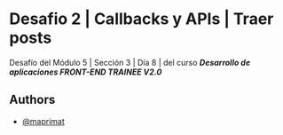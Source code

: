 # Desafio 2 | Callbacks y APIs | Traer posts

Desafío del Módulo 5 | Sección 3 | Día 8 | del curso _**Desarrollo de aplicaciones FRONT-END TRAINEE V2.0**_

## Authors

- [@maprimat](https://www.github.com/maprimat)